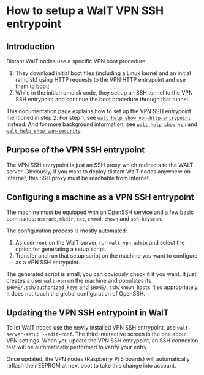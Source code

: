 # How to setup a WalT VPN SSH entrypoint

## Introduction

Distant WalT nodes use a specific VPN boot procedure:
1. They download initial boot files (including a Linux kernel and an initial ramdisk) using HTTP requests to the VPN HTTP entrypoint and use them to boot;
2. While in the initial ramdisk code, they set up an SSH tunnel to the VPN SSH entrypoint and continue the boot procedure through that tunnel.

This documentation page explains how to set up the VPN SSH entrypoint mentioned in step 2.
For step 1, see [`walt help show vpn-http-entrypoint`](vpn-http-entrypoint.md) instead.
And for more background information, see [`walt help show vpn`](vpn.md) and [`walt help show vpn-security`](vpn-security.md).


## Purpose of the VPN SSH entrypoint

The VPN SSH entrypoint is just an SSH proxy which redirects to the WALT server.
Obviously, if you want to deploy distant WalT nodes anywhere on internet, this SSH proxy must be reachable from internet.


## Configuring a machine as a VPN SSH entrypoint

The machine must be equipped with an OpenSSH service and a few basic commands: `useradd`, `mkdir`, `cat`, `chmod`, `chown` and `ssh-keyscan`.

The configuration process is mostly automated:
1. As user `root` on the WalT server, run `walt-vpn-admin` and select the option for generating a setup script.
2. Transfer and run that setup script on the machine you want to configure as a VPN SSH entrypoint.

The generated script is small, you can obviously check it if you want. It just creates a user `walt-vpn` on the machine and populates its `$HOME/.ssh/authorized_keys` and `$HOME/.ssh/known_hosts` files appropriately.
It does not touch the global configuration of OpenSSH.


## Updating the VPN SSH entrypoint in WalT

To let WalT nodes use the newly installed VPN SSH entrypoint, use `walt-server-setup --edit-conf`. The third interactive screen is the one about VPN settings. When you update the VPN SSH entrypoint, an SSH connexion test will be automatically performed to verify your entry.

Once updated, the VPN nodes (Raspberry Pi 5 boards) will automatically reflash their EEPROM at next boot to take this change into account.
